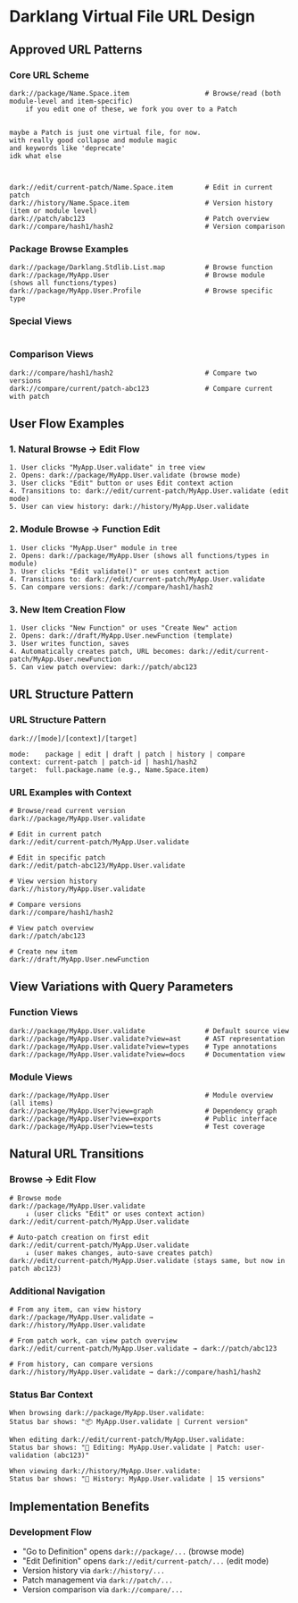 # Darklang Virtual File URL Design

## Approved URL Patterns

### Core URL Scheme
```
dark://package/Name.Space.item                   # Browse/read (both module-level and item-specific)
    if you edit one of these, we fork you over to a Patch


maybe a Patch is just one virtual file, for now.
with really good collapse and module magic
and keywords like 'deprecate'
idk what else



dark://edit/current-patch/Name.Space.item        # Edit in current patch
dark://history/Name.Space.item                   # Version history (item or module level)
dark://patch/abc123                              # Patch overview
dark://compare/hash1/hash2                       # Version comparison
```

### Package Browse Examples
```
dark://package/Darklang.Stdlib.List.map          # Browse function
dark://package/MyApp.User                        # Browse module (shows all functions/types)
dark://package/MyApp.User.Profile                # Browse specific type
```

### Special Views
```
```

### Comparison Views
```
dark://compare/hash1/hash2                       # Compare two versions
dark://compare/current/patch-abc123              # Compare current with patch
```

## User Flow Examples

### 1. Natural Browse → Edit Flow
```
1. User clicks "MyApp.User.validate" in tree view
2. Opens: dark://package/MyApp.User.validate (browse mode)
3. User clicks "Edit" button or uses Edit context action
4. Transitions to: dark://edit/current-patch/MyApp.User.validate (edit mode)
5. User can view history: dark://history/MyApp.User.validate
```

### 2. Module Browse → Function Edit
```
1. User clicks "MyApp.User" module in tree
2. Opens: dark://package/MyApp.User (shows all functions/types in module)
3. User clicks "Edit validate()" or uses context action
4. Transitions to: dark://edit/current-patch/MyApp.User.validate
5. Can compare versions: dark://compare/hash1/hash2
```

### 3. New Item Creation Flow
```
1. User clicks "New Function" or uses "Create New" action
2. Opens: dark://draft/MyApp.User.newFunction (template)
3. User writes function, saves
4. Automatically creates patch, URL becomes: dark://edit/current-patch/MyApp.User.newFunction
5. Can view patch overview: dark://patch/abc123
```

## URL Structure Pattern

### URL Structure Pattern
```
dark://[mode]/[context]/[target]

mode:    package | edit | draft | patch | history | compare
context: current-patch | patch-id | hash1/hash2
target:  full.package.name (e.g., Name.Space.item)
```

### URL Examples with Context
```
# Browse/read current version
dark://package/MyApp.User.validate

# Edit in current patch
dark://edit/current-patch/MyApp.User.validate

# Edit in specific patch
dark://edit/patch-abc123/MyApp.User.validate

# View version history
dark://history/MyApp.User.validate

# Compare versions
dark://compare/hash1/hash2

# View patch overview
dark://patch/abc123

# Create new item
dark://draft/MyApp.User.newFunction
```

## View Variations with Query Parameters

### Function Views
```
dark://package/MyApp.User.validate               # Default source view
dark://package/MyApp.User.validate?view=ast      # AST representation
dark://package/MyApp.User.validate?view=types    # Type annotations
dark://package/MyApp.User.validate?view=docs     # Documentation view
```

### Module Views
```
dark://package/MyApp.User                        # Module overview (all items)
dark://package/MyApp.User?view=graph             # Dependency graph
dark://package/MyApp.User?view=exports           # Public interface
dark://package/MyApp.User?view=tests             # Test coverage
```

## Natural URL Transitions

### Browse → Edit Flow
```
# Browse mode
dark://package/MyApp.User.validate
    ↓ (user clicks "Edit" or uses context action)
dark://edit/current-patch/MyApp.User.validate

# Auto-patch creation on first edit
dark://edit/current-patch/MyApp.User.validate
    ↓ (user makes changes, auto-save creates patch)
dark://edit/current-patch/MyApp.User.validate (stays same, but now in patch abc123)
```

### Additional Navigation
```
# From any item, can view history
dark://package/MyApp.User.validate → dark://history/MyApp.User.validate

# From patch work, can view patch overview
dark://edit/current-patch/MyApp.User.validate → dark://patch/abc123

# From history, can compare versions
dark://history/MyApp.User.validate → dark://compare/hash1/hash2
```

### Status Bar Context
```
When browsing dark://package/MyApp.User.validate:
Status bar shows: "📦 MyApp.User.validate | Current version"

When editing dark://edit/current-patch/MyApp.User.validate:
Status bar shows: "📝 Editing: MyApp.User.validate | Patch: user-validation (abc123)"

When viewing dark://history/MyApp.User.validate:
Status bar shows: "📜 History: MyApp.User.validate | 15 versions"
```



## Implementation Benefits

### Development Flow
- "Go to Definition" opens `dark://package/...` (browse mode)
- "Edit Definition" opens `dark://edit/current-patch/...` (edit mode)
- Version history via `dark://history/...`
- Patch management via `dark://patch/...`
- Version comparison via `dark://compare/...`
